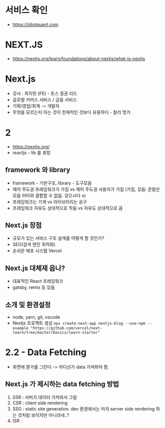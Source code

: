 # 서비스 확인
- https://idiotquant.com

# NEXT.JS

- https://nextjs.org/learn/foundations/about-nextjs/what-is-nextjs

# Next.js

- 강사 : 최지민 (FE) - 토스 증권 리드
- 글로벌 커머스 서비스 / 금융 서비스
- 기획/영업/회계 -> 개발자
- 무엇을 모르는지 아는 것이 천재적인 것보다 유용하다 - 찰리 멍거

# 2

- https://nextjs.org/
- reactjs - lib 를 표방

## framework 와 library

- framework - 기반구조, library - 도구모음
- 제어 주도권 프레임워크가 가짐 vs 제어 주도권 사용자가 가짐 (가짐, 갖음: 준말은 모음 어미와 결합할 수 없음. 갖으시다 x)
- 프레임워크는 기계 vs 라이브러리는 공구
- 프레임워크 자유도 상대적으로 작음 vs 자유도 상대적으로 큼

## Next.js 장점

- 규모가 있는 서비스 구조 설계를 어떻게 할 것인가?
- SEO(검색 엔진 최적화)
- 손쉬운 배포 시스템 Vercel

## Next.js 대체재 읍나?

- 대표적인 React 프레임워크
- gatsby, remix 등 있음

## 소개 및 환경설정

- node, yarn, git, vscode
- Nextjs 프로젝트 생성
  `npx create-next-app nextjs-blog --use-npm --example "https://github.com/vercel/next-learn/tree/master/basics/learn-starter"`

# 2.2 - Data **Fetching**

- 화면에 뭔가를 그린다 -> 어디선가 data 가져와야 함.

## Next.js 가 제시하는 data fetching 방법

1. SSR : 서버가 데이터 가져와서 그림
2. CSR : client side rendering
3. SSG : static site generation. dev 환경에서는 마치 server side rendering 하는 것처럼 보이지만 아니라네..?
4. ISR :
